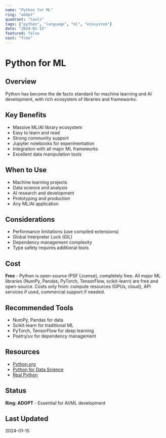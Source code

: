 ```yaml
---
name: "Python for ML"
ring: "adopt"
quadrant: "tools"
tags: ["python", "language", "ml", "ecosystem"]
date: "2024-01-15"
featured: false
cost: "free"
---
```


# Python for ML

## Overview
Python has become the de facto standard for machine learning and AI development, with rich ecosystem of libraries and frameworks.

## Key Benefits
- Massive ML/AI library ecosystem
- Easy to learn and read
- Strong community support
- Jupyter notebooks for experimentation
- Integration with all major ML frameworks
- Excellent data manipulation tools

## When to Use
- Machine learning projects
- Data science and analysis
- AI research and development
- Prototyping and production
- Any ML/AI application

## Considerations
- Performance limitations (use compiled extensions)
- Global Interpreter Lock (GIL)
- Dependency management complexity
- Type safety requires additional tools

## Cost
**Free** - Python is open-source (PSF License), completely free. All major ML libraries (NumPy, Pandas, PyTorch, TensorFlow, scikit-learn) are free and open-source. Costs only from: compute resources (GPUs, cloud), API services if used, commercial support if needed.

## Recommended Tools
- NumPy, Pandas for data
- Scikit-learn for traditional ML
- PyTorch, TensorFlow for deep learning
- Poetry/uv for dependency management

## Resources
- [Python.org](https://python.org)
- [Python for Data Science](https://www.python.org/about/gettingstarted/)
- [Real Python](https://realpython.com)

## Status
**Ring: ADOPT** - Essential for AI/ML development

## Last Updated
2024-01-15
